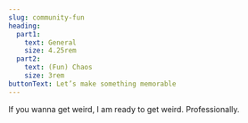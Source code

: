 ```yaml
---
slug: community-fun
heading:
  part1:
    text: General
    size: 4.25rem
  part2:
    text: (Fun) Chaos
    size: 3rem
buttonText: Let’s make something memorable
---
```


If you wanna get weird, I am ready to get weird. Professionally.
